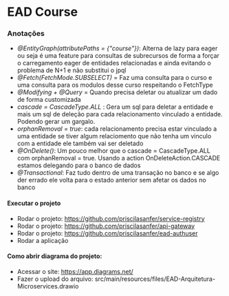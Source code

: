 # EAD Course

### Anotações

- *@EntityGraph(attributePaths = {"course"})*: Alterna de lazy para eager ou seja é uma feature para consultas de subrecursos 
de forma a forçar o carregamento eager de entidades relacionadas e ainda evitando o problema de N+1 e não substitui o jpql
- *@Fetch(FetchMode.SUBSELECT)* = Faz uma consulta para o curso e uma consulta para os modulos desse curso respeitando o FetchType
- *@Modifying + @Query* = Quando precisa deletar ou atualizar um dado de forma customizada 
- *cascade = CascadeType.ALL* : Gera um sql para deletar a entidade e mais um sql de deleção para cada relacionamento vinculado a entidade. Podendo gerar um gargalo.
- *orphanRemoval = true*: cada relacionamento precisa estar vinculado a uma entidade se tiver algum relaciomento que não tenha um vinculo com a entidade ele também vai ser deletado
- *@OnDelete()*: Um pouco melhor que o cascade = CascadeType.ALL com orphanRemoval = true. Usando a action OnDeleteAction.CASCADE estamos delegando para o banco de dados
- *@Transactional*: Faz tudo dentro de uma transação no banco e se algo der errado ele volta para o estado anterior sem afetar os dados no banco 


#### Executar o projeto

- Rodar o projeto: https://github.com/priscilasanfer/service-registry
- Rodar o projeto: https://github.com/priscilasanfer/api-gateway
- Rodar o projeto: https://github.com/priscilasanfer/ead-authuser
- Rodar a aplicação

#### Como abrir diagrama do projeto:
- Acessar o site: https://app.diagrams.net/
- Fazer o upload do arquivo: src/main/resources/files/EAD-Arquitetura-Microservices.drawio